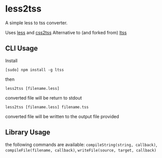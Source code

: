 # less2tss

A simple less to tss converter.

Uses [less](http://lesscss.org/) and [css2tss](https://github.com/p/csstss)
Alternative to (and forked from) [ltss](https://github.com/dbankier/ltss)

## CLI Usage

Install

```
[sudo] npm install -g ltss
```

then

```
less2tss [filename.less]
```

converted file will be return to stdout

```
less2tss [filename.less] filename.tss
```

converted file will be written to the output file provided


## Library Usage

the following commands are available: `compileString(string, callback)`, `compileFile(filename, callback)`,
`writeFile(source, target, callback)`

